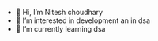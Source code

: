 - 👋 Hi, I’m Nitesh choudhary
- 👀 I’m interested in development an in dsa
- 🌱 I’m currently learning dsa


<!---
nitesh775/nitesh775 is a ✨ special ✨ repository because its `README.md` (this file) appears on your GitHub profile.
You can click the Preview link to take a look at your changes.
--->
